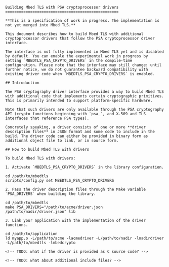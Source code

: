 	Building Mbed TLS with PSA cryptoprocessor drivers
	==================================================
	
	**This is a specification of work in progress. The implementation is not yet merged into Mbed TLS.**
	
	This document describes how to build Mbed TLS with additional cryptoprocessor drivers that follow the PSA cryptoprocessor driver interface.
	
	The interface is not fully implemented in Mbed TLS yet and is disabled by default. You can enable the experimental work in progress by setting `MBEDTLS_PSA_CRYPTO_DRIVERS` in the compile-time configuration. Please note that the interface may still change: until further notice, we do not guarantee backward compatibility with existing driver code when `MBEDTLS_PSA_CRYPTO_DRIVERS` is enabled.
	
	## Introduction
	
	The PSA cryptography driver interface provides a way to build Mbed TLS with additional code that implements certain cryptographic primitives. This is primarily intended to support platform-specific hardware.
	
	Note that such drivers are only available through the PSA cryptography API (crypto functions beginning with `psa_`, and X.509 and TLS interfaces that reference PSA types).
	
	Concretely speaking, a driver consists of one or more **driver description files** in JSON format and some code to include in the build. The driver code can either be provided in binary form as additional object file to link, or in source form.
	
	## How to build Mbed TLS with drivers
	
	To build Mbed TLS with drivers:
	
	1. Activate `MBEDTLS_PSA_CRYPTO_DRIVERS` in the library configuration.
	
```
cd /path/to/mbedtls
scripts/config.py set MBEDTLS_PSA_CRYPTO_DRIVERS
```
	
	2. Pass the driver description files through the Make variable `PSA_DRIVERS` when building the library.
	
```
cd /path/to/mbedtls
make PSA_DRIVERS="/path/to/acme/driver.json /path/to/nadir/driver.json" lib
```
	
	3. Link your application with the implementation of the driver functions.
	
```
cd /path/to/application
ld myapp.o -L/path/to/acme -lacmedriver -L/path/to/nadir -lnadirdriver -L/path/to/mbedtls -lmbedcrypto
```
	
	<!-- TODO: what if the driver is provided as C source code? -->
	
	<!-- TODO: what about additional include files? -->
	